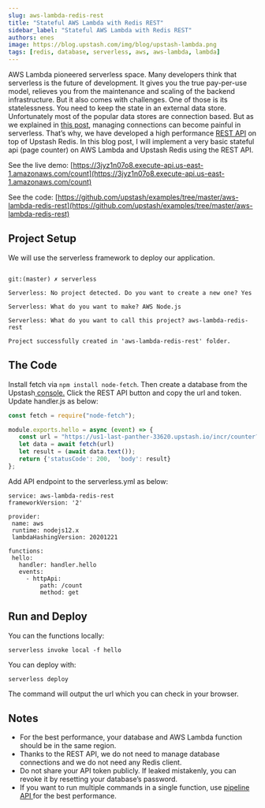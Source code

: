 ```yaml
---
slug: aws-lambda-redis-rest
title: "Stateful AWS Lambda with Redis REST"
sidebar_label: "Stateful AWS Lambda with Redis REST"
authors: enes
image: https://blog.upstash.com/img/blog/upstash-lambda.png
tags: [redis, database, serverless, aws, aws-lambda, lambda]
---
```



AWS Lambda pioneered serverless space. Many developers think that serverless is the future of development. It gives you the true pay-per-use model, relieves you from the maintenance and scaling of the backend infrastructure. But it also comes with challenges. One of those is its statelessness. You need to keep the state in an external data store. Unfortunately most of the popular data stores are connection based. But as we explained in [this post](https://blog.upstash.com/serverless-database-connections), managing connections can become painful in serverless. That’s why, we have developed a high performance [REST API](https://docs.upstash.com/features/restapi) on top of Upstash Redis. In this blog post, I will implement a very basic stateful api (page counter) on AWS Lambda and Upstash Redis using the REST API.

<!--truncate-->

See the live demo: [https://3jyz1n07o8.execute-api.us-east-1.amazonaws.com/count](https://3jyz1n07o8.execute-api.us-east-1.amazonaws.com/count)

See the code: [https://github.com/upstash/examples/tree/master/aws-lambda-redis-rest](https://github.com/upstash/examples/tree/master/aws-lambda-redis-rest)

## Project Setup

We will use the serverless framework to deploy our application.

``` shell

git:(master) ✗ serverless

Serverless: No project detected. Do you want to create a new one? Yes

Serverless: What do you want to make? AWS Node.js

Serverless: What do you want to call this project? aws-lambda-redis-rest

Project successfully created in 'aws-lambda-redis-rest' folder.

```


## The Code

Install fetch via `npm install node-fetch`. Then create a database from the Upstash[ console.](https://console.upstash.com/) Click the REST API button and copy the url and token. Update handler.js as below:


``` javascript
const fetch = require("node-fetch");

module.exports.hello = async (event) => {
   const url = "https://us1-last-panther-33620.upstash.io/incr/counter?_token=AACQgMzYyNGM0OGMtZWQ3MC00OTRlLWFmOGEtODc3ZWQxYWQyZGJjZjgyOTlkM2JhNWIxE3OTJlNmE2NGVjNGM=";
   let data = await fetch(url)
   let result = (await data.text());
   return {'statusCode': 200,  'body': result}
};
```


Add API endpoint to the serverless.yml as below:


```
service: aws-lambda-redis-rest
frameworkVersion: '2'

provider:
 name: aws
 runtime: nodejs12.x
 lambdaHashingVersion: 20201221

functions:
 hello:
   handler: handler.hello
   events:
     - httpApi:
         path: /count
         method: get
```



## Run and Deploy

You can the functions locally:

`serverless invoke local -f hello`

You can deploy with:

`serverless deploy`

The command will output the url which you can check in your browser.


## Notes



* For the best performance, your database and AWS Lambda function should be in the same region.
* Thanks to the REST API, we do not need to manage database connections and we do not need any Redis client.
* Do not share your API token publicly. If leaked mistakenly, you can revoke it by resetting your database’s password.
* If you want to run multiple commands in a single function, use [pipeline API ](https://docs.upstash.com/features/restapi#pipelining)for the best performance.
